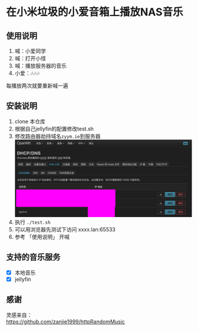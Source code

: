 # 在小米垃圾的小爱音箱上播放NAS音乐

## 使用说明

1. 喊：小爱同学
1. 喊：打开小怪
1. 喊：播放服务器的音乐
1. 小爱：🎶🎶🎶

每播放两次就要重新喊一遍

## 安装说明

1. clone 本仓库
1. 根据自己jellyfin的配置修改test.sh
1. 修改路由器劫持域名`zyym.ie`到服务器
![zyyn.ie](./doc/dns.jpg)
1. 执行 `./test.sh`
1. 可以用浏览器先测试下访问 xxxx.lan:65533
1. 参考 「使用说明」 开喊

## 支持的音乐服务
- [x] 本地音乐
- [x] jellyfin

## 感谢
灵感来自：  
https://github.com/zanjie1999/httpRandomMusic
